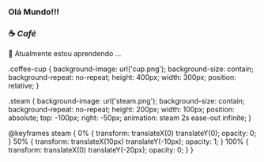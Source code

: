 ### Olá Mundo!!!
### :coffee: ***Café***
🌱 Atualmente estou aprendendo ...

<div class="coffee-cup">
  <div class="steam"></div>
</div>

.coffee-cup {
  background-image: url('cup.png');
  background-size: contain;
  background-repeat: no-repeat;
  height: 400px;
  width: 300px;
  position: relative;
}

.steam {
  background-image: url('steam.png');
  background-size: contain;
  background-repeat: no-repeat;
  height: 200px;
  width: 100px;
  position: absolute;
  top: -100px;
  right: -50px;
  animation: steam 2s ease-out infinite;
}

@keyframes steam {
  0% {
    transform: translateX(0) translateY(0);
    opacity: 0;
  }
  50% {
    transform: translateX(10px) translateY(-10px);
    opacity: 1;
  }
  100% {
    transform: translateX(0) translateY(-20px);
    opacity: 0;
  }
}


<!--
**JuanPabloGarciaManoel/JuanPabloGarciaManoel** is a ✨ _special_ ✨ repository because its `README.md` (this file) appears on your GitHub profile.

Here are some ideas to get you started:

- 🔭 I’m currently working on ...
- 🌱 I’m currently learning ...
- 👯 I’m looking to collaborate on ...
- 🤔 I’m looking for help with ...
- 💬 Ask me about ...
- 📫 How to reach me: ...
- 😄 Pronouns: ...
- ⚡ Fun fact: ...
-->
